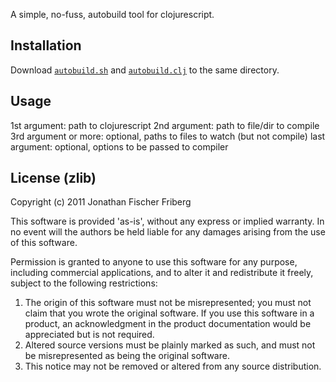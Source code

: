 
A simple, no-fuss, autobuild tool for clojurescript.

## Installation

Download [`autobuild.sh`](https://raw.github.com/odyssomay/cljs-autobuild/master/autobuild.sh) and [`autobuild.clj`](https://raw.github.com/odyssomay/cljs-autobuild/master/autobuild.clj) to the same directory.

## Usage

1st argument:         path to clojurescript
2nd argument:         path to file/dir to compile
3rd argument or more: optional, paths to files to watch (but not compile)
last argument:        optional, options to be passed to compiler

## License (zlib) 

Copyright (c) 2011 Jonathan Fischer Friberg

This software is provided 'as-is', without any express or implied
warranty. In no event will the authors be held liable for any damages
arising from the use of this software.

Permission is granted to anyone to use this software for any purpose,
including commercial applications, and to alter it and redistribute it
freely, subject to the following restrictions:

1. The origin of this software must not be misrepresented; you must not claim that you wrote the original software. If you use this software in a product, an acknowledgment in the product documentation would be appreciated but is not required.
2. Altered source versions must be plainly marked as such, and must not be misrepresented as being the original software.
3. This notice may not be removed or altered from any source distribution.

